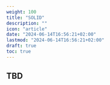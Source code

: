```yaml
---
weight: 100
title: "SOLID"
description: ""
icon: "article"
date: "2024-06-14T16:56:21+02:00"
lastmod: "2024-06-14T16:56:21+02:00"
draft: true
toc: true
---
```


## TBD

